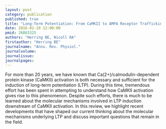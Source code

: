 ```yaml
---
layout: post
category: publication
published: true
title: "Long-Term Potentiation: From CaMKII to AMPA Receptor Trafficking."
date: 2016-02-10 12:00:00
pmid: 26863325
authors: "Herring BE, Nicoll RA"
firstauthor: "Herring BE"
journalname: "Annu. Rev. Physiol."
journalvolume: 
journalissue: 
journalpages: 
---
```


For more than 20 years, we have known that Ca(2+)/calmodulin-dependent protein kinase (CaMKII) activation is both necessary and sufficient for the induction of long-term potentiation (LTP). During this time, tremendous effort has been spent in attempting to understand how CaMKII activation gives rise to this phenomenon. Despite such efforts, there is much to be learned about the molecular mechanisms involved in LTP induction downstream of CaMKII activation. In this review, we highlight recent developments that have shaped our current thinking about the molecular mechanisms underlying LTP and discuss important questions that remain in the field.

